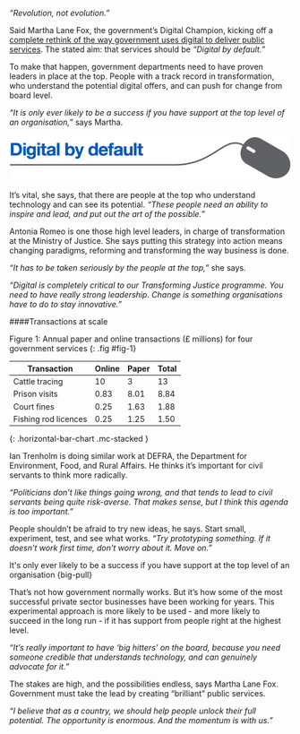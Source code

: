*“Revolution, not evolution.”*

Said Martha Lane Fox, the government’s Digital Champion, kicking off a [complete rethink of the way government uses digital to deliver public services](http://www.cabinetoffice.gov.uk/resource-library/directgov-2010-and-beyond-revolution-not-evolution). The stated aim: that services should be *“Digital by default.”*

To make that happen, government departments need to have proven leaders in place at the top. People with a track record in transformation, who understand the potential digital offers, and can push for change from board level.

*“It is only ever likely to be a success if you have support at the top level of an organisation,”* says Martha.

![Digital by default](/assets/images/strategy/case-studies/active-leadership/digital-by-default.png)

It’s vital, she says, that there are people at the top who understand technology and can see its potential. *“These people need an ability to inspire and lead, and put out the art of the possible.”*

Antonia Romeo is one those high level leaders, in charge of transformation at the Ministry of Justice. She says putting this strategy into action means changing paradigms, reforming and transforming the way business is done.

*“It has to be taken seriously by the people at the top,”* she says. 

*“Digital is completely critical to our Transforming Justice programme. You need to have really strong leadership. Change is something organisations have to do to stay innovative.”*

####Transactions at scale

Figure 1: Annual paper and online transactions (£ millions) for four government services
{: .fig #fig-1}

| Transaction           | Online | Paper | Total |
|-----------------------|--------|-------|-------|
| Cattle tracing        | 10     | 3     | 13    |
| Prison visits         | 0.83   | 8.01  | 8.84  |
| Court fines           | 0.25   | 1.63  | 1.88  |
| Fishing rod licences  | 0.25   | 1.25  | 1.50  |
{: .horizontal-bar-chart .mc-stacked }



Ian Trenholm is doing similar work at DEFRA, the Department for Environment, Food, and Rural Affairs. He thinks it’s important for civil servants to think more radically. 

*“Politicians don’t like things going wrong, and that tends to lead to civil servants being quite risk-averse. That makes sense, but I think this agenda is too important.”*

People shouldn’t be afraid to try new ideas, he says. Start small, experiment, test, and see what works. *“Try prototyping something. If it doesn’t work first time, don’t worry about it. Move on.”*

It's only ever likely to be a success if you have support at the top level of an organisation
{big-pull}

That’s not how government normally works. But it’s how some of the most successful private sector businesses have been working for years. This experimental approach is more likely to be used - and more likely to succeed in the long run - if it has support from people right at the highest level. 

*“It’s really important to have ‘big hitters’  on the board, because you need someone credible that understands technology, and can genuinely advocate for it.”*

The stakes are high, and the possibilities endless, says Martha Lane Fox. Government must take the lead by creating “brilliant” public services.

*“I believe that as a country, we should help people unlock their full potential. The opportunity is enormous. And the momentum is with us.”*





